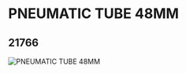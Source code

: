 # PNEUMATIC TUBE 48MM
## 21766
![PNEUMATIC TUBE 48MM](https://lc-www-live-s.legocdn.com/media/bricks/5/2/6118947.jpg)